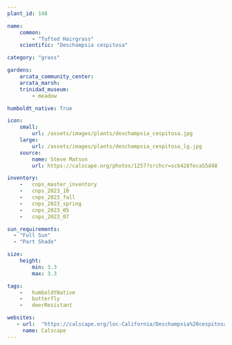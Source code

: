 ```yaml
---
plant_id: 148

name: 
    common: 
        - "Tufted Hairgrass" 
    scientific: "Deschampsia cespitosa"   

category: "grass"

gardens:
    arcata_community_center:
    arcata_marsh: 
    trinidad_museum:
        - meadow

humboldt_native: True

icon: 
    small: 
        url: /assets/images/plants/deschampsia_cespitosa.jpg 
    large: 
        url: /assets/images/plants/deschampsia_cespitosa_lg.jpg 
    source: 
        name: Steve Matson 
        url: https://calscape.org/photos/1257?srchcr=sc6428feca55d48

inventory: 
    -   cnps_master_inventory
    -   cnps_2023_10
    -   cnps_2023_fall
    -   cnps_2023_spring
    -   cnps_2023_05 
    -   cnps_2023_07 

sun_requirements:
  - "Full Sun"
  - "Part Shade"

size:
    height: 
        min: 3.3
        max: 3.3

tags:  
    -   humboldtNative
    -   butterfly
    -   deerResistant

websites: 
   - url:  "https://calscape.org/loc-California/Deschampsia%20cespitosa(%20)"
     name: Calscape
---
```


